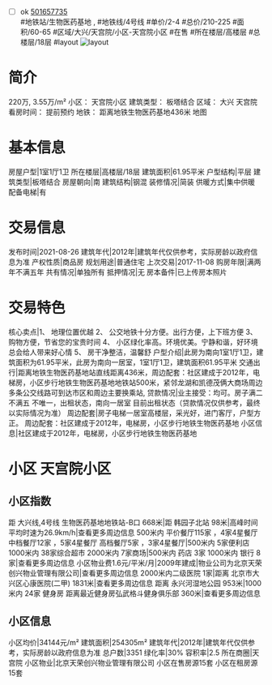- [ ] ok [501657735](https://bj.5i5j.com/ershoufang/501657735.html)  
 #地铁站/生物医药基地 ,  #地铁线/4号线
#单价/2-4 #总价/210-225 #面积/60-65   #区域/大兴/天宫院/小区-天宫院小区 #在售 #所在楼层/高楼层 #总楼层/18层 #layout 
![layout](http://image2a.5i5j.com/bdir/layout/137676.jpg_P5.jpg) 
# 简介 
 220万,  3.55万/m² 
小区： 天宫院小区
建筑类型： 板塔结合
区域： 大兴 天宫院
看房时间： 提前预约
地铁： 距离地铁生物医药基地436米 地图
# 基本信息 
 房屋户型|1室1厅1卫
所在楼层|高楼层/18层
建筑面积|61.95平米
户型结构|平层
建筑类型|板塔结合
房屋朝向|南
建筑结构|钢混
装修情况|简装
供暖方式|集中供暖
配备电梯|有
# 交易信息 
 发布时间|2021-08-26
建筑年代|2012年|建筑年代仅供参考，实际房龄以政府信息为准
产权性质|商品房
规划用途|普通住宅
上次交易|2017-11-08
购房年限|满两年不满五年
共有情况|单独所有
抵押情况|无
房本备件|已上传房本照片
# 交易特色 
 核心卖点|1、 地理位置优越
2、 公交地铁十分方便。出行方便，上下班方便
3、 购物方便，节省您的宝贵时间
4、 小区绿化率高。环境优美。宁静和谐，好环境总会给人带来好心情
5、 房干净整洁，温馨舒
户型介绍|此房为南向1室1厅1卫，建筑面积为61.95平米，此房为南向一居室，1室1厅1卫，建筑面积61.95平米
交通出行|距离地铁生物医药基地站直线距离436米，周边配套：社区建成于2012年，电梯房，小区步行地铁生物医药基地地铁站500米，紧邻龙湖和凯德茂俩大商场周边多条公交线路可到达市区和周边主要换乘站,
贷款情况|业主接受：均可。房子满二不满五 不唯一，出租状态，南向一居室 目前出租状态（贷款情况仅供参考，最终以实际情况为准）
周边配套|房子电梯一居室高楼层，采光好，进门客厅，户型方正。
周边配套：社区建成于2012年，电梯房，小区步行地铁生物医药基地
小区信息|社区建成于2012年，电梯房，小区步行地铁生物医药基地
# 小区 天宫院小区
## 小区指数 
 距 大兴线,4号线 生物医药基地地铁站-B口 668米|距 韩园子北站 98米|高峰时间平均时速为26.9km/h|查看更多周边信息
500米内 平价餐厅115家 ，4家4星餐厅
中档餐厅12家 ，5家4星餐厅
高档餐厅5家 ，3家4星餐厅|500米内 5家便利店
1000米内 38家综合超市
2000米内 7家商场|500米内 药店 3家
1000米内 银行 8家|查看更多周边信息
小区物业费1.6元/平米/月|2009年建成|物业公司为北京天荣创兴物业管理有限公司|查看更多周边信息
2000米内二级医院 1家|距离 北京市大兴区心康医院(二甲)  1831米|查看更多周边信息
距离 永兴河湿地公园 953米|1000米内 24家 健身房
距离最近健身房弘武格斗健身俱乐部 360米|查看更多周边信息
## 小区信息 
 小区均价|34144元/m²
建筑面积|254305m²
建筑年代|2012年|建筑年代仅供参考，实际房龄以政府信息为准
总户数|3351
绿化率|30%
容积率|2.5
所在商圈|天宫院
小区物业|北京天荣创兴物业管理有限公司
小区在售房源15套
小区在租房源15套

